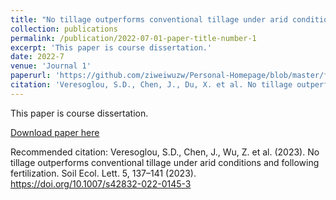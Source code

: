 ```yaml
---
title: "No tillage outperforms conventional tillage under arid conditions and following fertilization"
collection: publications
permalink: /publication/2022-07-01-paper-title-number-1
excerpt: 'This paper is course dissertation.'
date: 2022-7
venue: 'Journal 1'
paperurl: 'https://github.com/ziweiwuzw/Personal-Homepage/blob/master/files/paper1.pdf'
citation: 'Veresoglou, S.D., Chen, J., Du, X. et al. No tillage outperforms conventional tillage under arid conditions and following fertilization. Soil Ecol. Lett. 5, 137–141 (2023). https://doi.org/10.1007/s42832-022-0145-3'
---
```

This paper is course dissertation.

[Download paper here](https://github.com/ziweiwuzw/Personal-Homepage/files/paper1.pdf)

Recommended citation: Veresoglou, S.D., Chen, J., Wu, Z. et al. (2023). No tillage outperforms conventional tillage under arid conditions and following fertilization. Soil Ecol. Lett. 5, 137–141 (2023). https://doi.org/10.1007/s42832-022-0145-3

